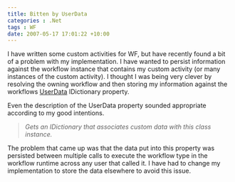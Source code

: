 ```yaml
---
title: Bitten by UserData
categories : .Net
tags : WF
date: 2007-05-17 17:01:22 +10:00
---
```


I have written some custom activities for WF, but have recently found a bit of a problem with my implementation. I have wanted to persist information against the workflow instance that contains my custom activity (or many instances of the custom activity). I thought I was being very clever by resolving the owning workflow and then storing my information against the workflows [UserData][0] IDictionary property.

Even the description of the UserData property sounded appropriate according to my good intentions.

> _Gets an IDictionary that associates custom data with this class instance._

The problem that came up was that the data put into this property was persisted between multiple calls to execute the workflow type in the workflow runtime across any user that called it. I have had to change my implementation to store the data elsewhere to avoid this issue.

[0]: http://msdn2.microsoft.com/en-us/library/system.workflow.componentmodel.dependencyobject.userdata

